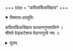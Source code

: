 +++
title = "कवितार्किकसिंहाय"
+++

<details open><summary>विश्वास-प्रस्तुतिः</summary>

कवितार्किकसिंहाय कल्याणगुणशालिने ।  
श्रीमते वेङ्कटेशाय वेदान्तगुरवे नमः ॥
</details>

<details><summary>मूलम्</summary>

कवितार्किकसिंहाय कल्याणगुणशालिने ।  
श्रीमते वेङ्कटेशाय वेदान्तगुरवे नमः ॥
</details>
